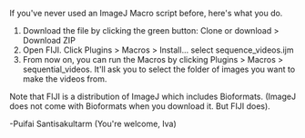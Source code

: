If you've never used an ImageJ Macro script before, here's what you do.

1. Download the file by clicking the green button:  Clone or download > Download ZIP
2. Open FIJI. Click Plugins > Macros > Install... select sequence_videos.ijm
3. From now on, you can run the Macros by clicking Plugins > Macros > sequential_videos. It'll ask you to select the folder of images you want to make the videos from.

Note that FIJI is a distribution of ImageJ which includes Bioformats. (ImageJ does not come with Bioformats when you download it. But FIJI does).

-Puifai Santisakultarm
(You're welcome, Iva)

